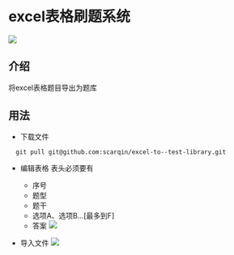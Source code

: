 excel表格刷题系统
=========================
![](https://img.shields.io/badge/excel--to--test-v1.0.1-blue.svg)

介绍 
------------
将excel表格题目导出为题库

用法
------------
* 下载文件
```
  git pull git@github.com:scarqin/excel-to--test-library.git

```
* 编辑表格
表头必须要有
  * 序号
  * 题型
  * 题干
  * 选项A、选项B...[最多到F]
  * 答案
![](http://onkdrh0y6.bkt.clouddn.com/QQ%E5%9B%BE%E7%89%8720170613193721.png)

* 导入文件
![](http://onkdrh0y6.bkt.clouddn.com/QQ%E5%9B%BE%E7%89%8720170613193903.png)


